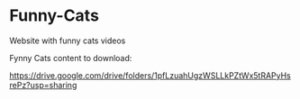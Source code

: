 # Funny-Cats
Website with funny cats videos




Fynny Cats content to download:

https://drive.google.com/drive/folders/1pfLzuahUgzWSLLkPZtWx5tRAPyHsrePz?usp=sharing
